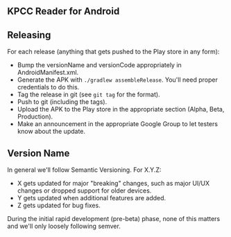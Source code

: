 ## KPCC Reader for Android

## Releasing
For each release (anything that gets pushed to the Play store in any form):
* Bump the versionName and versionCode appropriately in AndroidManifest.xml.
* Generate the APK with `./gradlew assembleRelease`. You'll need proper credentials to do this.
* Tag the release in git (see `git tag` for the format).
* Push to git (including the tags).
* Upload the APK to the Play store in the appropriate section (Alpha, Beta, Production).
* Make an announcement in the appropriate Google Group to let testers know about the update.

## Version Name
In general we'll follow Semantic Versioning. For X.Y.Z:
* X gets updated for major "breaking" changes, such as major UI/UX changes or dropped support for
 older devices.
* Y gets updated when additional features are added.
* Z gets updated for bug fixes.

During the initial rapid development (pre-beta) phase, none of this matters and we'll only loosely
following semver.
